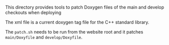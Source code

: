 This directory provides tools to patch Doxygen files of the main and develop checkouts when deploying

The xml file is a current doxygen tag file for the C++ standard library.

The `patch.sh` needs to be run from the website root and it patches `main/Doxyfile` and `develop/Doxyfile`.
